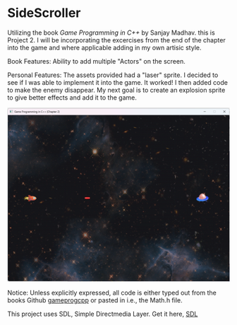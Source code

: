 
# SideScroller

Utilizing the book *Game Programming in C++* by Sanjay Madhav. this is Project 2. I will be incorporating the excercises from the end of the chapter into the game and where applicable adding in my own artisic style. 

Book Features:
Ability to add multiple "Actors" on the screen.

Personal Features:
The assets provided had a "laser" sprite. I decided to see if I was able to implement it into the game. It worked! I then added code to make the enemy disappear. My next goal is to create an explosion sprite to give better effects and add it to the game. 

![Laser Shot](SideScroller/Assets/Screenshot.png)

Notice: Unless explicitly expressed, all code is either typed out from the books Github [gameprogcpp](https://github.com/gameprogcpp/code) or pasted in i.e., the Math.h file.

This project uses SDL, Simple Directmedia Layer. Get it here, [SDL](https://github.com/libsdl-org/SDL/releases "Simple Directmedia Layer (SDL) is a framework for creating cross-platform games and applications.")
